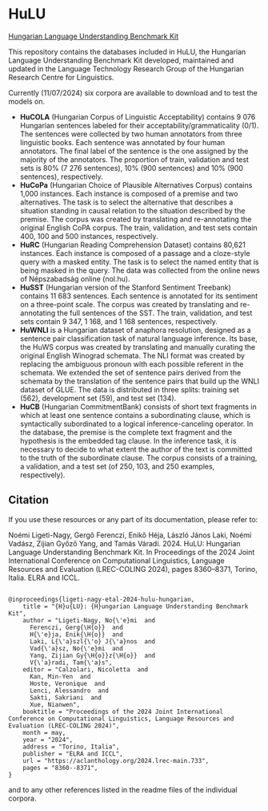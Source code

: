 # HuLU
[Hungarian Language Understanding Benchmark Kit](https://hulu.nytud.hu/)


This repository contains the databases included in HuLU, the Hungarian Language Understanding Benchmark Kit developed, maintained and updated in the Language Technology Research Group of the Hungarian Research Centre for Linguistics.

Currently (11/07/2024) six corpora are available to download and to test the models on.

- **HuCOLA** (Hungarian Corpus of Linguistic Acceptability) contains 9 076 Hungarian sentences labeled for their acceptability/grammaticality (0/1). The sentences were collected by two human annotators from three linguistic books. Each sentence was annotated by four human annotators. The final label of the sentence is the one assigned by the majority of the annotators. The proportion of train, validation and test sets is 80% (7 276 sentences), 10% (900 sentences) and 10% (900 sentences), respectively.  
- **HuCoPa** (Hungarian Choice of Plausible Alternatives Corpus) contains 1,000 instances. Each instance is composed of a premise and two alternatives. The task is to select the alternative that describes a situation standing in causal relation to the situation described by the premise. The corpus was created by translating and re-annotating the original English CoPA corpus. The train, validation, and test sets contain 400, 100 and 500 instances, respectively.  
- **HuRC** (Hungarian Reading Comprehension Dataset) contains 80,621 instances. Each instance is composed of a passage and a cloze-style query with a masked entity. The task is to select the named entity that is being masked in the query. The data was collected from the online news of Népszabadság online (nol.hu).  
- **HuSST** (Hungarian version of the Stanford Sentiment Treebank) contains 11 683 sentences. Each sentence is annotated for its sentiment on a three-point scale. The corpus was created by translating and re-annotating the full sentences of the SST. The train, validation, and test sets contain 9 347, 1 168, and 1 168 sentences, respectively.  
- **HuWNLI** is a Hungarian dataset of anaphora resolution, designed as a sentence pair classification task of natural language inference. Its base, the HuWS corpus was created by translating and manually curating the original English Winograd schemata. The NLI format was created by replacing the ambiguous pronoun with each possible referent in the schemata. We extended the set of sentence pairs derived from the schemata by the translation of the sentence pairs that build up the WNLI dataset of GLUE. The data is distributed in three splits: training set (562), development set (59), and test set (134).
- **HuCB** (Hungarian CommitmentBank) consists of short text fragments in which at least one sentence contains a subordinating clause, which is syntactically subordinated to a logical inference-canceling operator. In the database, the premise is the complete text fragment and the hypothesis is the embedded tag clause. In the inference task, it is necessary to decide to what extent the author of the text is committed to the truth of the subordinate clause. The corpus consists of a training, a validation, and a test set (of 250, 103, and 250 examples, respectively).   

## Citation

If you use these resources or any part of its documentation, please refer to:

Noémi Ligeti-Nagy, Gergő Ferenczi, Enikő Héja, László János Laki, Noémi Vadász, Zijian Győző Yang, and Tamás Váradi. 2024. HuLU: Hungarian Language Understanding Benchmark Kit. In Proceedings of the 2024 Joint International Conference on Computational Linguistics, Language Resources and Evaluation (LREC-COLING 2024), pages 8360–8371, Torino, Italia. ELRA and ICCL.

```

@inproceedings{ligeti-nagy-etal-2024-hulu-hungarian,
    title = "{H}u{LU}: {H}ungarian Language Understanding Benchmark Kit",
    author = "Ligeti-Nagy, No{\'e}mi  and
      Ferenczi, Gerg{\H{o}}  and
      H{\'e}ja, Enik{\H{o}}  and
      Laki, L{\'a}szl{\'o} J{\'a}nos  and
      Vad{\'a}sz, No{\'e}mi  and
      Yang, Zijian Gy{\H{o}}z{\H{o}}  and
      V{\'a}radi, Tam{\'a}s",
    editor = "Calzolari, Nicoletta  and
      Kan, Min-Yen  and
      Hoste, Veronique  and
      Lenci, Alessandro  and
      Sakti, Sakriani  and
      Xue, Nianwen",
    booktitle = "Proceedings of the 2024 Joint International Conference on Computational Linguistics, Language Resources and Evaluation (LREC-COLING 2024)",
    month = may,
    year = "2024",
    address = "Torino, Italia",
    publisher = "ELRA and ICCL",
    url = "https://aclanthology.org/2024.lrec-main.733",
    pages = "8360--8371",
}
```

and to any other references listed in the readme files of the individual corpora. 
